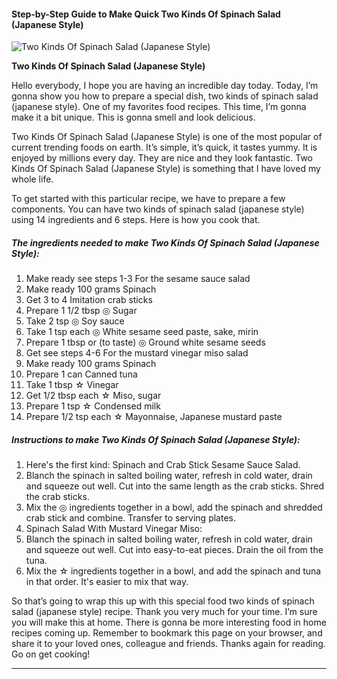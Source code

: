             

#### Step-by-Step Guide to Make Quick Two Kinds Of Spinach Salad (Japanese Style)

![Two Kinds Of Spinach Salad (Japanese Style)](https://img-global.cpcdn.com/recipes/4896085284749312/751x532cq70/two-kinds-of-spinach-salad-japanese-style-recipe-main-photo.jpg)

**Two Kinds Of Spinach Salad (Japanese Style)**

Hello everybody, I hope you are having an incredible day today. Today, I’m gonna show you how to prepare a special dish, two kinds of spinach salad (japanese style). One of my favorites food recipes. This time, I’m gonna make it a bit unique. This is gonna smell and look delicious.

Two Kinds Of Spinach Salad (Japanese Style) is one of the most popular of current trending foods on earth. It’s simple, it’s quick, it tastes yummy. It is enjoyed by millions every day. They are nice and they look fantastic. Two Kinds Of Spinach Salad (Japanese Style) is something that I have loved my whole life.

To get started with this particular recipe, we have to prepare a few components. You can have two kinds of spinach salad (japanese style) using 14 ingredients and 6 steps. Here is how you cook that.

##### The ingredients needed to make Two Kinds Of Spinach Salad (Japanese Style):

1.  Make ready see steps 1-3 For the sesame sauce salad
2.  Make ready 100 grams Spinach
3.  Get 3 to 4 Imitation crab sticks
4.  Prepare 1 1/2 tbsp ◎ Sugar
5.  Take 2 tsp ◎ Soy sauce
6.  Take 1 tsp each ◎ White sesame seed paste, sake, mirin
7.  Prepare 1 tbsp or (to taste) ◎ Ground white sesame seeds
8.  Get see steps 4-6 For the mustard vinegar miso salad
9.  Make ready 100 grams Spinach
10.  Prepare 1 can Canned tuna
11.  Take 1 tbsp ☆ Vinegar
12.  Get 1/2 tbsp each ☆ Miso, sugar
13.  Prepare 1 tsp ☆ Condensed milk
14.  Prepare 1/2 tsp each ☆ Mayonnaise, Japanese mustard paste

##### Instructions to make Two Kinds Of Spinach Salad (Japanese Style):

1.  Here's the first kind: Spinach and Crab Stick Sesame Sauce Salad.
2.  Blanch the spinach in salted boiling water, refresh in cold water, drain and squeeze out well. Cut into the same length as the crab sticks. Shred the crab sticks.
3.  Mix the ◎ ingredients together in a bowl, add the spinach and shredded crab stick and combine. Transfer to serving plates.
4.  Spinach Salad With Mustard Vinegar Miso:
5.  Blanch the spinach in salted boiling water, refresh in cold water, drain and squeeze out well. Cut into easy-to-eat pieces. Drain the oil from the tuna.
6.  Mix the ☆ ingredients together in a bowl, and add the spinach and tuna in that order. It's easier to mix that way.

So that’s going to wrap this up with this special food two kinds of spinach salad (japanese style) recipe. Thank you very much for your time. I’m sure you will make this at home. There is gonna be more interesting food in home recipes coming up. Remember to bookmark this page on your browser, and share it to your loved ones, colleague and friends. Thanks again for reading. Go on get cooking!

* * *
